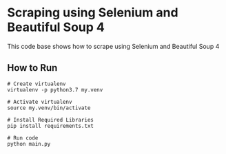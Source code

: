 # Scraping using Selenium and Beautiful Soup 4

This code base shows how to scrape using Selenium and Beautiful Soup 4

## How to Run

```shell
# Create virtualenv
virtualenv -p python3.7 my.venv

# Activate virtualenv
source my.venv/bin/activate

# Install Required Libraries
pip install requirements.txt

# Run code
python main.py
```